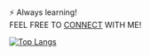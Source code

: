 
⚡ Always learning!<br>FEEL FREE TO <a href = "https://linktr.ee/marcellocavazza" target="_blank">CONNECT</a> WITH ME!<br>
<!-- [![Top Langs](https://github-readme-stats.vercel.app/api/top-langs/?username=marcellocavazzalayout=pie)]<br/> -->
[![Top Langs](https://github-readme-stats.vercel.app/api/top-langs/?username=marcellocavazza\&hide=css,html,php,typescript&theme=dark&&hide_progress=true)](https://github.com/marcellocavazza/github-readme-stats)

